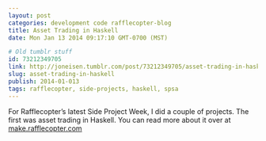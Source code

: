 ```yaml
---
layout: post
categories: development code rafflecopter-blog
title: Asset Trading in Haskell
date: Mon Jan 13 2014 09:17:10 GMT-0700 (MST)

# Old tumblr stuff
id: 73212349705
link: http://joneisen.tumblr.com/post/73212349705/asset-trading-in-haskell
slug: asset-trading-in-haskell
publish: 2014-01-013
tags: rafflecopter, side-projects, haskell, spsa
---
```



For Rafflecopter’s latest Side Project Week, I did a couple of projects. The first was asset trading in Haskell. You can read more about it over at [make.rafflecopter.com](http://make.rafflecopter.com/side-project-jon-haskell.html)

